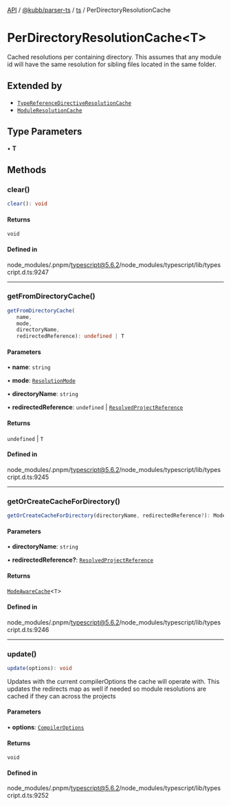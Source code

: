 [API](../../../../../packages.md) / [@kubb/parser-ts](../../../index.md) / [ts](../index.md) / PerDirectoryResolutionCache

# PerDirectoryResolutionCache\<T\>

Cached resolutions per containing directory.
This assumes that any module id will have the same resolution for sibling files located in the same folder.

## Extended by

- [`TypeReferenceDirectiveResolutionCache`](TypeReferenceDirectiveResolutionCache.md)
- [`ModuleResolutionCache`](ModuleResolutionCache.md)

## Type Parameters

• **T**

## Methods

### clear()

```ts
clear(): void
```

#### Returns

`void`

#### Defined in

node\_modules/.pnpm/typescript@5.6.2/node\_modules/typescript/lib/typescript.d.ts:9247

***

### getFromDirectoryCache()

```ts
getFromDirectoryCache(
   name, 
   mode, 
   directoryName, 
   redirectedReference): undefined | T
```

#### Parameters

• **name**: `string`

• **mode**: [`ResolutionMode`](../type-aliases/ResolutionMode.md)

• **directoryName**: `string`

• **redirectedReference**: `undefined` \| [`ResolvedProjectReference`](ResolvedProjectReference.md)

#### Returns

`undefined` \| `T`

#### Defined in

node\_modules/.pnpm/typescript@5.6.2/node\_modules/typescript/lib/typescript.d.ts:9245

***

### getOrCreateCacheForDirectory()

```ts
getOrCreateCacheForDirectory(directoryName, redirectedReference?): ModeAwareCache<T>
```

#### Parameters

• **directoryName**: `string`

• **redirectedReference?**: [`ResolvedProjectReference`](ResolvedProjectReference.md)

#### Returns

[`ModeAwareCache`](ModeAwareCache.md)\<`T`\>

#### Defined in

node\_modules/.pnpm/typescript@5.6.2/node\_modules/typescript/lib/typescript.d.ts:9246

***

### update()

```ts
update(options): void
```

Updates with the current compilerOptions the cache will operate with.
 This updates the redirects map as well if needed so module resolutions are cached if they can across the projects

#### Parameters

• **options**: [`CompilerOptions`](CompilerOptions.md)

#### Returns

`void`

#### Defined in

node\_modules/.pnpm/typescript@5.6.2/node\_modules/typescript/lib/typescript.d.ts:9252
